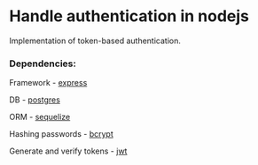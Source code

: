 # Handle authentication in nodejs

Implementation of token-based authentication.


### Dependencies:

Framework - [express](https://expressjs.com/)

DB - [postgres](https://www.postgresql.org/)

ORM - [sequelize](https://sequelize.org/)

Hashing passwords - [bcrypt](https://github.com/kelektiv/node.bcrypt.js#readme)

Generate and verify tokens - [jwt](https://jwt.io/)

